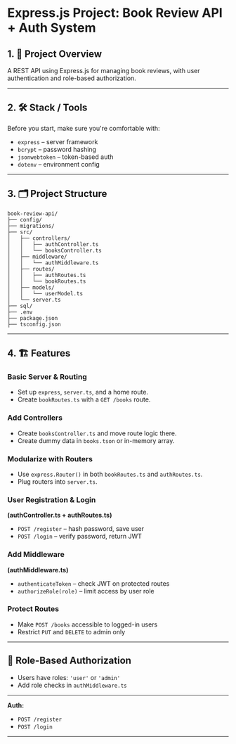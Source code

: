 # Express.js Project: Book Review API + Auth System

## 1. 📘 Project Overview
A REST API using Express.js for managing book reviews, with user authentication and role-based authorization.

---

## 2. 🛠 Stack / Tools
Before you start, make sure you're comfortable with:
- `express` – server framework
- `bcrypt` – password hashing
- `jsonwebtoken` – token-based auth
- `dotenv` – environment config

---

## 3. 🗂 Project Structure
```
book-review-api/
├── config/
├── migrations/
├── src/
│   ├── controllers/
│   │   ├── authController.ts
│   │   └── booksController.ts
│   ├── middleware/
│   │   └── authMiddleware.ts
│   ├── routes/
│   │   ├── authRoutes.ts
│   │   └── bookRoutes.ts
│   ├── models/
│   │   └── userModel.ts
│   └── server.ts
├── sql/
├── .env
├── package.json
├── tsconfig.json
```

---

## 4. 🏗 Features

### Basic Server & Routing
- Set up `express`, `server.ts`, and a home route.
- Create `bookRoutes.ts` with a `GET /books` route.

### Add Controllers
- Create `booksController.ts` and move route logic there.
- Create dummy data in `books.tson` or in-memory array.

### Modularize with Routers
- Use `express.Router()` in both `bookRoutes.ts` and `authRoutes.ts`.
- Plug routers into `server.ts`.

### User Registration & Login
**(authController.ts + authRoutes.ts)**
- `POST /register` – hash password, save user
- `POST /login` – verify password, return JWT

### Add Middleware
**(authMiddleware.ts)**
- `authenticateToken` – check JWT on protected routes
- `authorizeRole(role)` – limit access by user role

### Protect Routes
- Make `POST /books` accessible to logged-in users
- Restrict `PUT` and `DELETE` to admin only

---

##  🔐 Role-Based Authorization
- Users have roles: `'user'` or `'admin'`
- Add role checks in `authMiddleware.ts`

---

**Auth:**
- `POST /register`
- `POST /login`

---
